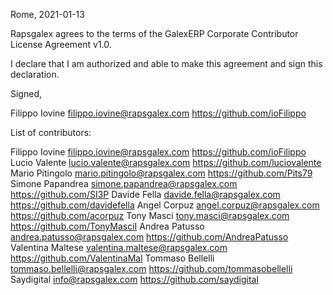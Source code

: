 Rome, 2021-01-13

Rapsgalex agrees to the terms of the GalexERP Corporate Contributor License
Agreement v1.0.

I declare that I am authorized and able to make this agreement and sign this
declaration.

Signed,

Filippo Iovine filippo.iovine@rapsgalex.com https://github.com/ioFilippo

List of contributors:

Filippo Iovine filippo.iovine@rapsgalex.com https://github.com/ioFilippo
Lucio Valente lucio.valente@rapsgalex.com https://github.com/luciovalente
Mario Pitingolo mario.pitingolo@rapsgalex.com https://github.com/Pits79
Simone Papandrea simone.papandrea@rapsgalex.com https://github.com/SI3P
Davide Fella davide.fella@rapsgalex.com https://github.com/davidefella
Angel Corpuz angel.corpuz@rapsgalex.com https://github.com/acorpuz
Tony Masci tony.masci@rapsgalex.com https://github.com/TonyMasciI
Andrea Patusso andrea.patusso@rapsgalex.com https://github.com/AndreaPatusso
Valentina Maltese valentina.maltese@rapsgalex.com https://github.com/ValentinaMal
Tommaso Bellelli tommaso.bellelli@rapsgalex.com https://github.com/tommasobellelli
Saydigital info@rapsgalex.com https://github.com/saydigital
